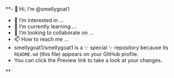 **- 👋 Hi, I’m @smellygoat1
- 👀 I’m interested in ...
- 🌱 I’m currently learning ...
- 💞️ I’m looking to collaborate on ...
- 📫 How to reach me ...
- smellygoat1/smellygoat1 is a ✨ special ✨ repository because its `README.md` (this file) appears on your GitHub profile.
- You can click the Preview link to take a look at your changes.

**
